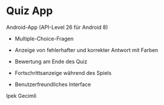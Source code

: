 # Quiz App 


Android-App (API-Level 26 für Android 8) 

- Multiple-Choice-Fragen

- Anzeige von fehlerhafter und korrekter Antwort mit Farben

- Bewertung am Ende des Quiz

- Fortschrittsanzeige während des Spiels

- Benutzerfreundliches Interface


Ipek Gecimli
